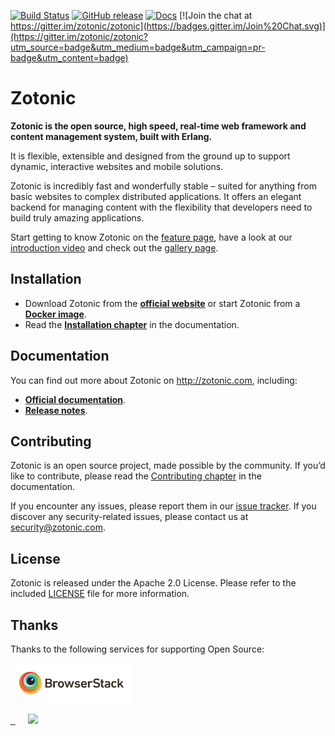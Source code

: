 [![Build Status](https://travis-ci.org/zotonic/zotonic.svg?branch=master)](https://travis-ci.org/zotonic/zotonic)
[![GitHub release](https://img.shields.io/github/release/zotonic/zotonic.svg?maxAge=3600?style=flat-square)](../../releases)
[![Docs](https://readthedocs.org/projects/zotonic/badge/?version=latest)](http://docs.zotonic.com/en/latest/)
[![Join the chat at https://gitter.im/zotonic/zotonic](https://badges.gitter.im/Join%20Chat.svg)](https://gitter.im/zotonic/zotonic?utm_source=badge&utm_medium=badge&utm_campaign=pr-badge&utm_content=badge)

Zotonic
=======

**Zotonic is the open source, high speed, real-time web framework  and content management system, built with Erlang.**

It is flexible, extensible and designed from the ground up to support dynamic, interactive websites and mobile solutions.

Zotonic is incredibly fast and wonderfully stable – suited for anything from basic websites to complex distributed applications. It offers an elegant backend for managing content with the flexibility that developers need to build truly amazing applications.

Start getting to know Zotonic on the [feature page](http://zotonic.com/features), have a look at our [introduction video](http://zotonic.com/page/750/video-introduction-to-zotonic) and check out the [gallery page](http://www.zotonic.com/gallery/735/screen-shot-gallery).

Installation
------------

* Download Zotonic from the [**official website**](http://zotonic.com/download)
  or start Zotonic from a [**Docker image**](http://zotonic.com/docs/latest/developer-guide/docker.html).
* Read the [**Installation chapter**](http://docs.zotonic.com/en/latest/developer-guide/getting-started.html#installation)
  in the documentation.

Documentation
-------------

You can find out more about Zotonic on http://zotonic.com, including:

* [**Official documentation**](http://zotonic.com/docs).
* [**Release notes**](http://zotonic.com/docs/latest/developer-guide/releasenotes/index.html).

Contributing
------------

Zotonic is an open source project, made possible by the community. If you’d like to contribute,
please read the [Contributing chapter](http://zotonic.com/docs/latest/developer-guide/contributing.html)
in the documentation.

If you encounter any issues, please report them in our
[issue tracker](https://github.com/zotonic/zotonic/issues). If you discover
any security-related issues, please contact us at [security@zotonic.com](mailto:security@zotonic.com).

License
-------

Zotonic is released under the Apache 2.0 License. Please refer to the included
[LICENSE](LICENSE) file for more information.

Thanks
------

Thanks to the following services for supporting Open Source:

<a href="https://browserstack.com/"><img rel="Thanks to BrowserStack" src="https://raw.githubusercontent.com/zotonic/zotonic/master/doc/img/browserstack-logo.png" height="64" /></a>

<a href="https://travis-ci.com/">&nbsp;&nbsp;<img rel="Thanks to Travis-CI" src="https://travis-ci.org/images/logos/TravisCI-Full-Color.png" height="40" style="padding-left: 20px"></a>
